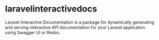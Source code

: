 # laravelinteractivedocs
Laravel Interactive Documentation is a package for dynamically generating and serving interactive API documentation for your Laravel application using Swagger UI or Redoc.
